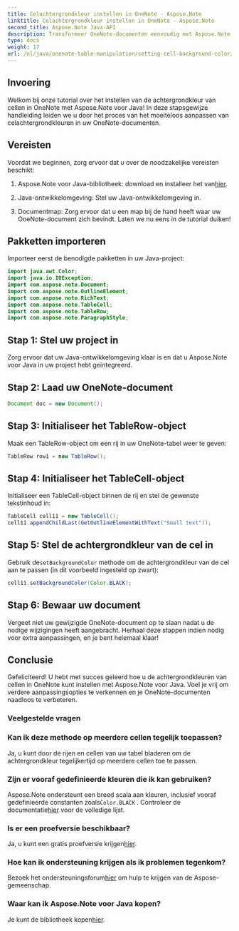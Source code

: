 ```yaml
---
title: Celachtergrondkleur instellen in OneNote - Aspose.Note
linktitle: Celachtergrondkleur instellen in OneNote - Aspose.Note
second_title: Aspose.Note Java-API
description: Transformeer OneNote-documenten eenvoudig met Aspose.Note voor Java. Pas de achtergrondkleuren van de cellen moeiteloos aan. Probeer nu de gratis proefperiode!
type: docs
weight: 17
url: /nl/java/onenote-table-manipulation/setting-cell-background-color/
---
```

## Invoering
Welkom bij onze tutorial over het instellen van de achtergrondkleur van cellen in OneNote met Aspose.Note voor Java! In deze stapsgewijze handleiding leiden we u door het proces van het moeiteloos aanpassen van celachtergrondkleuren in uw OneNote-documenten.
## Vereisten
Voordat we beginnen, zorg ervoor dat u over de noodzakelijke vereisten beschikt:
1.  Aspose.Note voor Java-bibliotheek: download en installeer het van[hier](https://releases.aspose.com/note/java/).
   
2. Java-ontwikkelomgeving: Stel uw Java-ontwikkelomgeving in.
3. Documentmap: Zorg ervoor dat u een map bij de hand heeft waar uw OneNote-document zich bevindt.
Laten we nu eens in de tutorial duiken!
## Pakketten importeren
Importeer eerst de benodigde pakketten in uw Java-project:
```java
import java.awt.Color;
import java.io.IOException;
import com.aspose.note.Document;
import com.aspose.note.OutlineElement;
import com.aspose.note.RichText;
import com.aspose.note.TableCell;
import com.aspose.note.TableRow;
import com.aspose.note.ParagraphStyle;
```
## Stap 1: Stel uw project in
Zorg ervoor dat uw Java-ontwikkelomgeving klaar is en dat u Aspose.Note voor Java in uw project hebt geïntegreerd.
## Stap 2: Laad uw OneNote-document
```java
Document doc = new Document();
```
## Stap 3: Initialiseer het TableRow-object
Maak een TableRow-object om een rij in uw OneNote-tabel weer te geven:
```java
TableRow row1 = new TableRow();
```
## Stap 4: Initialiseer het TableCell-object
Initialiseer een TableCell-object binnen de rij en stel de gewenste tekstinhoud in:
```java
TableCell cell11 = new TableCell();
cell11.appendChildLast(GetOutlineElementWithText("Small text"));
```
## Stap 5: Stel de achtergrondkleur van de cel in
 Gebruik de`setBackgroundColor` methode om de achtergrondkleur van de cel aan te passen (in dit voorbeeld ingesteld op zwart):
```java
cell11.setBackgroundColor(Color.BLACK);
```
## Stap 6: Bewaar uw document
Vergeet niet uw gewijzigde OneNote-document op te slaan nadat u de nodige wijzigingen heeft aangebracht.
Herhaal deze stappen indien nodig voor extra aanpassingen, en je bent helemaal klaar!
## Conclusie
Gefeliciteerd! U hebt met succes geleerd hoe u de achtergrondkleuren van cellen in OneNote kunt instellen met Aspose.Note voor Java. Voel je vrij om verdere aanpassingsopties te verkennen en je OneNote-documenten naadloos te verbeteren.
### Veelgestelde vragen
### Kan ik deze methode op meerdere cellen tegelijk toepassen?
Ja, u kunt door de rijen en cellen van uw tabel bladeren om de achtergrondkleur tegelijkertijd op meerdere cellen toe te passen.
### Zijn er vooraf gedefinieerde kleuren die ik kan gebruiken?
 Aspose.Note ondersteunt een breed scala aan kleuren, inclusief vooraf gedefinieerde constanten zoals`Color.BLACK` . Controleer de documentatie[hier](https://reference.aspose.com/note/java/) voor de volledige lijst.
### Is er een proefversie beschikbaar?
 Ja, u kunt een gratis proefversie krijgen[hier](https://releases.aspose.com/).
### Hoe kan ik ondersteuning krijgen als ik problemen tegenkom?
 Bezoek het ondersteuningsforum[hier](https://forum.aspose.com/c/note/28) om hulp te krijgen van de Aspose-gemeenschap.
### Waar kan ik Aspose.Note voor Java kopen?
 Je kunt de bibliotheek kopen[hier](https://purchase.aspose.com/buy).